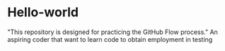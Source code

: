 # Hello-world
"This repository is designed for practicing the GitHub Flow process."
An aspiring coder that want to learn code to obtain employment in testing 

